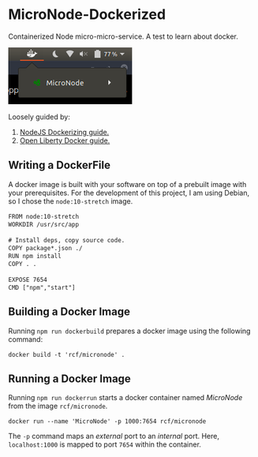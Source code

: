 # MicroNode-Dockerized

Containerized Node micro-micro-service. A test to learn about docker.

![Pic of image running.](resources/d.png)

Loosely guided by:
1. [NodeJS Dockerizing guide.](https://nodejs.org/en/docs/guides/nodejs-docker-webapp/)
2. [Open Liberty Docker guide.](https://openliberty.io/guides/docker.html#containerize-your-application)

## Writing a DockerFile

A docker image is built with your software on top of a prebuilt image with your prerequisites. For the development of this project, I am using Debian, so I chose the `node:10-stretch` image.

```
FROM node:10-stretch
WORKDIR /usr/src/app

# Install deps, copy source code.
COPY package*.json ./
RUN npm install
COPY . .

EXPOSE 7654 
CMD ["npm","start"]
```

## Building a Docker Image

Running `npm run dockerbuild` prepares a docker image using the following command:

```
docker build -t 'rcf/micronode' .
```

## Running a Docker Image

Running `npm run dockerrun` starts a docker container named *MicroNode* from the image `rcf/micronode`.

```
docker run --name 'MicroNode' -p 1000:7654 rcf/micronode
```

The `-p` command maps an *external* port to an *internal* port. Here, `localhost:1000` is mapped to port `7654` within the container.
